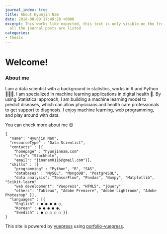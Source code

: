 ```yaml
---
journal_index: true
title: About Hyunjin Nam
date: 2018-08-09 17:49:28 +0000
excerpt: This works like expected, this text is only visible on the front page where
  all the journal posts are listed
categories:
- thesis
---
```


# Welcome!



### About me
I am a data scientist with a background in statistics, works in R and Python 👩🏻‍💻. I am specialized in machine learning applications in digital health 💊. By using Statistical approach, I am building a machine learning model to predict diseases, which can allow physicians and health care professionals to get support to diagnosis. I enjoy machine learning, web programming, and play around with data.


You can check more about me 😊



    {
      "name": "Hyunjin Nam",
      "resourceType" : "Data Scientist",
      "contacts" : [{ 
        "homepage" : "hyunjinnam.com"
        "city": "Stockholm",
        "email": "jinanam0116@gmail.com"}],
      "skills" : [{
        "programming" : "Python", "R", "SAS",
        "databases" : "MySQL", "MongoDB", "PostgreSQL",
        "data analysis": "TensorFlow", "Pandas", "Numpy", "Matplotlib", "Scikit-learn"
        "web development": "Vuepress", "HTML5", "jQuery"
        "others": "Tableau", "Adobe Premiere", "Adobe Lightroom", "Adobe Photoshop" }],
      "languages" : [{
        "English" : ● ● ● ● ○,
        "Korean" : ● ● ● ● ●,
        "Swedish" : ● ○ ○ ○ ○ }]
    }


This site is powered by [vuepress](https://vuepress.vuejs.org/) using [porfolio-vuepress](https://github.com/forestryio/portfolio-vuepress).

